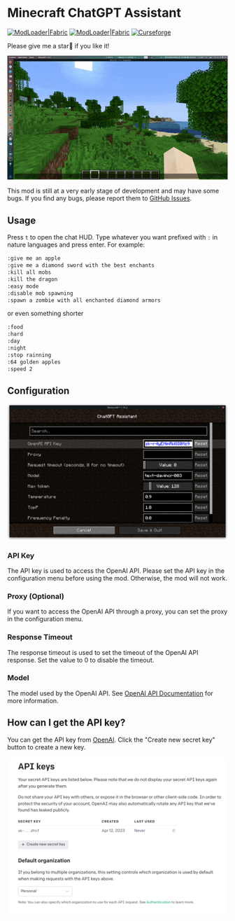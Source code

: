 # Minecraft ChatGPT Assistant

[![ModLoader|Fabric](https://img.shields.io/badge/ModLoader-Fabric-brightgreen)](https://fabricmc.net/) [![ModLoader|Fabric](https://img.shields.io/badge/Minecraft-1.16.5_|_1.18.2_|_1.19.x-blue)](https://minecraft.net/) [![Curseforge](http://cf.way2muchnoise.eu/full_849619_downloads.svg)](https://www.curseforge.com/minecraft/mc-mods/gpt-assistant)

Please give me a star🌟 if you like it!

![](assets/example.gif)

This mod is still at a very early stage of development and may have some bugs. 
If you find any bugs, please report them to [GitHub Issues](https://github.com/RIvance/minecraft-chatgpt-assistant/issues).

## Usage

Press `t` to open the chat HUD. Type whatever you want prefixed with `:` in nature languages and press enter. For example:
```
:give me an apple
:give me a diamond sword with the best enchants
:kill all mobs
:kill the dragon
:easy mode
:disable mob spawning
:spawn a zombie with all enchanted diamond armors
```
or even something shorter
```
:food
:hard
:day
:night
:stop rainning
:64 golden apples
:speed 2
```

## Configuration

![](assets/config-menu.png)

### API Key

The API key is used to access the OpenAI API.
Please set the API key in the configuration menu before using the mod.
Otherwise, the mod will not work.

### Proxy (Optional)

If you want to access the OpenAI API through a proxy, you can set the proxy in the configuration menu.

### Response Timeout

The response timeout is used to set the timeout of the OpenAI API response. 
Set the value to 0 to disable the timeout.

### Model

The model used by the OpenAI API.
See [OpenAI API Documentation](https://platform.openai.com/docs/api-reference/models) for more information.

## How can I get the API key?

You can get the API key from [OpenAI](https://platform.openai.com/account/api-keys). 
Click the "Create new secret key" button to create a new key.

![](assets/api-key.png)
